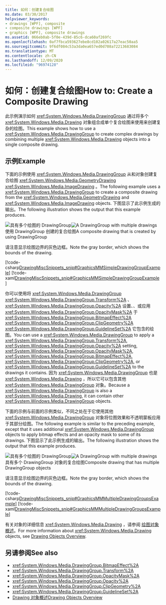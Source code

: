 ```yaml
---
title: 如何：创建复合绘图
ms.date: 03/30/2017
helpviewer_keywords:
- drawings [WPF], composite
- composite drawings [WPF]
- graphics [WPF], composite drawings
ms.assetid: 066eb0ab-5f0e-439d-85c6-dca60af269fc
ms.openlocfilehash: 0af7fbca593627ebe8cd102a02617a27eac50aa5
ms.sourcegitcommit: 9f6df084c53a3da0ea657ed0d708a72213683084
ms.translationtype: MT
ms.contentlocale: zh-CN
ms.lasthandoff: 12/09/2020
ms.locfileid: "96974128"
---
```

# <a name="how-to-create-a-composite-drawing"></a><span data-ttu-id="b3353-102">如何：创建复合绘图</span><span class="sxs-lookup"><span data-stu-id="b3353-102">How to: Create a Composite Drawing</span></span>
<span data-ttu-id="b3353-103">此示例演示如何 <xref:System.Windows.Media.DrawingGroup> 通过将多个 <xref:System.Windows.Media.Drawing> 对象组合成单个复合绘图来使用来创建复杂的绘图。</span><span class="sxs-lookup"><span data-stu-id="b3353-103">This example shows how to use a <xref:System.Windows.Media.DrawingGroup> to create complex drawings by combining multiple <xref:System.Windows.Media.Drawing> objects into a single composite drawing.</span></span>  
  
## <a name="example"></a><span data-ttu-id="b3353-104">示例</span><span class="sxs-lookup"><span data-stu-id="b3353-104">Example</span></span>  
 <span data-ttu-id="b3353-105">下面的示例使用 <xref:System.Windows.Media.DrawingGroup> 从和对象创建复合绘图 <xref:System.Windows.Media.GeometryDrawing> <xref:System.Windows.Media.ImageDrawing> 。</span><span class="sxs-lookup"><span data-stu-id="b3353-105">The following example uses a <xref:System.Windows.Media.DrawingGroup> to create a composite drawing from the <xref:System.Windows.Media.GeometryDrawing> and <xref:System.Windows.Media.ImageDrawing> objects.</span></span> <span data-ttu-id="b3353-106">下图显示了此示例生成的输出。</span><span class="sxs-lookup"><span data-stu-id="b3353-106">The following illustration shows the output that this example produces.</span></span>  
  
 <span data-ttu-id="b3353-107">![具有多个绘图的 DrawingGroup](./media/graphicsmm-simple.jpg "graphicsmm_simple")</span><span class="sxs-lookup"><span data-stu-id="b3353-107">![A DrawingGroup with multiple drawings](./media/graphicsmm-simple.jpg "graphicsmm_simple")</span></span>  
<span data-ttu-id="b3353-108">使用 DrawingGroup 创建的复合绘图</span><span class="sxs-lookup"><span data-stu-id="b3353-108">A composite drawing that is created by using DrawingGroup</span></span>  
  
 <span data-ttu-id="b3353-109">请注意显示绘图边界的灰色边框。</span><span class="sxs-lookup"><span data-stu-id="b3353-109">Note the gray border, which shows the bounds of the drawing.</span></span>  
  
 [!code-csharp[DrawingMiscSnippets_snip#GraphicsMMSimpleDrawingGroupExample](~/samples/snippets/csharp/VS_Snippets_Wpf/DrawingMiscSnippets_snip/CSharp/DrawingGroupExample.cs#graphicsmmsimpledrawinggroupexample)]
 [!code-xaml[DrawingMiscSnippets_snip#GraphicsMMSimpleDrawingGroupExample](~/samples/snippets/xaml/VS_Snippets_Wpf/DrawingMiscSnippets_snip/XAML/DrawingGroupExample.xaml#graphicsmmsimpledrawinggroupexample)]  
  
 <span data-ttu-id="b3353-110">你可以使用将 <xref:System.Windows.Media.DrawingGroup> <xref:System.Windows.Media.DrawingGroup.Transform%2A> 、 <xref:System.Windows.Media.DrawingGroup.Opacity%2A> 设置、、或应用 <xref:System.Windows.Media.DrawingGroup.OpacityMask%2A> 于 <xref:System.Windows.Media.DrawingGroup.BitmapEffect%2A> <xref:System.Windows.Media.DrawingGroup.ClipGeometry%2A> <xref:System.Windows.Media.DrawingGroup.GuidelineSet%2A> 它包含的绘图。</span><span class="sxs-lookup"><span data-stu-id="b3353-110">You can use a <xref:System.Windows.Media.DrawingGroup> to apply a <xref:System.Windows.Media.DrawingGroup.Transform%2A>, <xref:System.Windows.Media.DrawingGroup.Opacity%2A> setting, <xref:System.Windows.Media.DrawingGroup.OpacityMask%2A>, <xref:System.Windows.Media.DrawingGroup.BitmapEffect%2A>, <xref:System.Windows.Media.DrawingGroup.ClipGeometry%2A>, or <xref:System.Windows.Media.DrawingGroup.GuidelineSet%2A> to the drawings it contains.</span></span> <span data-ttu-id="b3353-111">因为 <xref:System.Windows.Media.DrawingGroup> 也是 <xref:System.Windows.Media.Drawing> ，所以它可以包含其他 <xref:System.Windows.Media.DrawingGroup> 对象。</span><span class="sxs-lookup"><span data-stu-id="b3353-111">Because a <xref:System.Windows.Media.DrawingGroup> is also a <xref:System.Windows.Media.Drawing>, it can contain other <xref:System.Windows.Media.DrawingGroup> objects.</span></span>  
  
 <span data-ttu-id="b3353-112">下面的示例与前面的示例类似，不同之处在于它使用其他 <xref:System.Windows.Media.DrawingGroup> 对象将位图效果和不透明蒙板应用于其部分绘图。</span><span class="sxs-lookup"><span data-stu-id="b3353-112">The following example is similar to the preceding example, except that it uses additional <xref:System.Windows.Media.DrawingGroup> objects to apply bitmap effects and an opacity mask to some of its drawings.</span></span> <span data-ttu-id="b3353-113">下图显示了此示例生成的输出。</span><span class="sxs-lookup"><span data-stu-id="b3353-113">The following illustration shows the output that this example produces.</span></span>  
  
 <span data-ttu-id="b3353-114">![具有多个绘图的 DrawingGroup](./media/graphicsmm-multiple.jpg "graphicsmm_multiple")</span><span class="sxs-lookup"><span data-stu-id="b3353-114">![A DrawingGroup with multiple drawings](./media/graphicsmm-multiple.jpg "graphicsmm_multiple")</span></span>  
<span data-ttu-id="b3353-115">具有多个 DrawingGroup 对象的复合绘图</span><span class="sxs-lookup"><span data-stu-id="b3353-115">Composite drawing that has multiple DrawingGroup objects</span></span>  
  
 <span data-ttu-id="b3353-116">请注意显示绘图边界的灰色边框。</span><span class="sxs-lookup"><span data-stu-id="b3353-116">Note the gray border, which shows the bounds of the drawing.</span></span>  
  
 [!code-csharp[DrawingMiscSnippets_snip#GraphicsMMMultipleDrawingGroupsExample](~/samples/snippets/csharp/VS_Snippets_Wpf/DrawingMiscSnippets_snip/CSharp/DrawingGroupExample.cs#graphicsmmmultipledrawinggroupsexample)]
 [!code-xaml[DrawingMiscSnippets_snip#GraphicsMMMultipleDrawingGroupsExample](~/samples/snippets/xaml/VS_Snippets_Wpf/DrawingMiscSnippets_snip/XAML/DrawingGroupExample.xaml#graphicsmmmultipledrawinggroupsexample)]  
  
 <span data-ttu-id="b3353-117">有关对象的详细信息 <xref:System.Windows.Media.Drawing> ，请参阅 [绘图对象概述](drawing-objects-overview.md)。</span><span class="sxs-lookup"><span data-stu-id="b3353-117">For more information about <xref:System.Windows.Media.Drawing> objects, see [Drawing Objects Overview](drawing-objects-overview.md).</span></span>  
  
## <a name="see-also"></a><span data-ttu-id="b3353-118">另请参阅</span><span class="sxs-lookup"><span data-stu-id="b3353-118">See also</span></span>

- <xref:System.Windows.Media.DrawingGroup.BitmapEffect%2A>
- <xref:System.Windows.Media.DrawingGroup.Transform%2A>
- <xref:System.Windows.Media.DrawingGroup.OpacityMask%2A>
- <xref:System.Windows.Media.DrawingGroup.Opacity%2A>
- <xref:System.Windows.Media.DrawingGroup.ClipGeometry%2A>
- <xref:System.Windows.Media.DrawingGroup.GuidelineSet%2A>
- [<span data-ttu-id="b3353-119">Drawing 对象概述</span><span class="sxs-lookup"><span data-stu-id="b3353-119">Drawing Objects Overview</span></span>](drawing-objects-overview.md)
